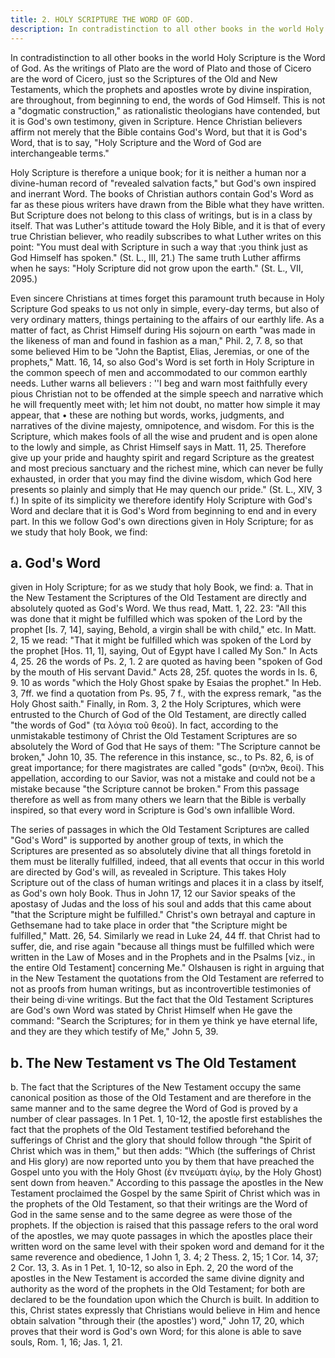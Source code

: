 ```yaml
---
title: 2. HOLY SCRIPTURE THE WORD OF GOD. 
description: In contradistinction to all other books in the world Holy Scripture is the Word of God.
---
```


In contradistinction to all other books in the world Holy Scripture is the Word of God. As the writings of Plato are the word of Plato and those of Cicero are the word of Cicero, just so the Scriptures of the Old and New Testaments, which the prophets and apostles wrote by divine inspiration, are throughout, from beginning to end, the words of God Himself. This is not a "dogmatic construction," as rationalistic theologians have contended, but it is God's own testimony, given in Scripture. Hence Christian believers affirm not merely that the Bible contains God's Word, but that it is God's Word, that is to say, "Holy Scripture and the Word of God are interchangeable terms."

Holy Scripture is therefore a unique book; for it is neither a human nor a divine-human record of "revealed salvation facts," but God's own inspired and inerrant Word. The books of Christian authors contain God's Word as far as these pious writers have drawn from the Bible what they have written. But Scripture does not belong to this class of writings, but is in a class by itself. That was Luther's attitude toward the Holy Bible, and it is that of every true Christian believer, who readily subscribes to what Luther writes on this point: "You must deal with Scripture in such a way that :you think just as God Himself has spoken." (St. L., III, 21.) The same truth Luther affirms when he says: "Holy Scripture did not grow upon the earth." (St. L., VII, 2095.)

Even sincere Christians at times forget this paramount truth because in Holy Scripture God speaks to us not only in simple, every-day terms, but also of very ordinary matters, things pertaining to the affairs of our earthly life. As a matter of fact, as Christ Himself during His sojourn on earth "was made in the likeness of man and found in fashion as a man," Phil. 2, 7. 8, so that some believed Him to be "John the Baptist, Elias, Jeremias, or one of the prophets," Matt. 16, 14, so also God's Word is set forth in Holy Scripture in the common speech of men and accommodated to our common earthly needs. Luther warns all believers : ''I beg and warn most faithfully every pious Christian not to be offended at the simple speech and narrative which he will frequently meet with; let him not doubt, no matter how simple it may appear, that • these are nothing but words, works, judgments, and narratives of the divine majesty, omnipotence, and wisdom. For this is the Scripture, which makes fools of all the wise and prudent and is open alone to the lowly and simple, as Christ Himself says in Matt. 11, 25. Therefore give up your pride and haughty spirit and regard Scripture as the greatest and most precious sanctuary and the richest mine, which can never be fully exhausted, in order that you may find the divine wisdom, which God here presents so plainly and simply that He may quench our pride." (St. L., XIV, 3 f.) In spite of its simplicity we therefore identify Holy Scripture with God's Word and declare that it is God's Word from beginning to end and in every part. In this we follow God's own directions given in Holy Scripture; for as we study that holy Book, we find:

## a. God's Word
given in Holy Scripture; for as we study that holy Book, we find: a. That in the New Testament the Scriptures of the Old Testament are directly and absolutely quoted as God's Word. We thus read, Matt. 1, 22. 23: "All this was done that it might be fulfilled which was spoken of the Lord by the prophet [Is. 7, 14], saying, Behold, a virgin shall be with child," etc. In Matt. 2, 15 we read: "That it might be fulfilled which was spoken of the Lord by the prophet [Hos. 11, 1], saying, Out of Egypt have I called My Son." In Acts 4, 25. 26 the words of Ps. 2, 1. 2 are quoted as having been "spoken of God by the mouth of His servant David." Acts 28, 25f. quotes the words in Is. 6, 9. 10 as words "which the Holy Ghost spake by Esaias the prophet." In Heb. 3, 7ff. we find a quotation from Ps. 95, 7 f., with the express remark, "as the Holy Ghost saith." Finally, in Rom. 3, 2 the Holy Scriptures, which were entrusted to the Church of God of the Old Testament, are directly called "the words of God" (τα λόγια  τοῦ θεοῦ). In fact, according to the unmistakable testimony of Christ the Old Testament Scriptures are so absolutely the Word of God that He says of them: "The Scripture cannot be broken," John 10, 35. The reference in this instance, sc., to Ps. 82, 6, is of great importance; for there magistrates are called "gods" (אלהים, θεοί). This appellation, according to our Savior, was not a mistake and could not be a mistake because "the Scripture cannot be broken." From this passage therefore as well as from many others we learn that the Bible is verbally inspired, so that every word in Scripture is God's own infallible Word.

The series of passages in which the Old Testament Scriptures are called "God's Word" is supported by another group of texts, in which the Scriptures are presented as so absolutely divine that all things foretold in them must be literally fulfilled, indeed, that all events that occur in this world are directed by God's will, as revealed in Scripture. This takes Holy Scripture out of the class of human writings and places it in a class by itself, as God's own holy Book. Thus in John 17, 12 our Savior speaks of the apostasy of Judas and the loss of his soul and adds that this came about "that the Scripture might be fulfilled." Christ's own betrayal and capture in Gethsemane had to take place in order that "the Scripture might be fulfilled," Matt. 26, 54. Similarly we read in Luke 24, 44 ff. that Christ had to suffer, die, and rise again "because all things must be fulfilled which were written in the Law of Moses and in the Prophets and in the Psalms [viz., in the entire Old Testament] concerning Me." Olshausen is right in arguing that in the New Testament the quotations from the Old Testament are referred to not as proofs from human writings, but as incontrovertible testimonies of their being di·vine writings. But the fact that the Old Testament Scriptures are God's own Word was stated by Christ Himself when He gave the command: "Search the Scriptures; for in them ye think ye have eternal life, and they are they which testify of Me," John 5, 39.

## b. The New Testament vs The Old Testament
b. The fact that the Scriptures of the New Testament occupy the same canonical position as those of the Old Testament and are therefore in the same manner and to the same degree the Word of God is proved by a number of clear passages. In 1 Pet. 1, 10-12, the apostle first establishes the fact that the prophets of the Old Testament testified beforehand the sufferings of Christ and the glory that should follow through "the Spirit of Christ which was in them," but then adds: "Which (the sufferings of Christ and His glory) are now reported unto you by them that have preached the Gospel unto you with the Holy Ghost (ἐν πνεύματι ἁγίῳ, by the Holy Ghost) sent down from heaven." According to this passage the apostles in the New Testament proclaimed the Gospel by the same Spirit of Christ which was in the prophets of the Old Testament, so that their writings are the Word of God in the same sense and to the same degree as were those of the prophets. If the objection is raised that this passage refers to the oral word of the apostles, we may quote passages in which the apostles place their written word on the same level with their spoken word and demand for it the same reverence and obedience, 1 John 1, 3. 4; 2 Thess. 2, 15; 1 Cor. 14, 37; 2 Cor. 13, 3. As in 1 Pet. 1, 10-12, so also in Eph. 2, 20 the word of the apostles in the New Testament is accorded the same divine dignity and authority as the word of the prophets in the Old Testament; for both are declared to be the foundation upon which the Church is built. In addition to this, Christ states expressly that Christians would believe in Him and hence obtain salvation "through their (the apostles') word," John 17, 20, which proves that their word is God's own Word; for this alone is able to save souls, Rom. 1, 16; Jas. 1, 21.